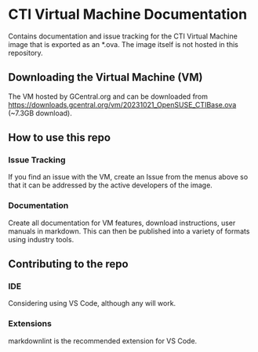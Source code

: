 # CTI Virtual Machine Documentation

Contains documentation and issue tracking for the CTI Virtual Machine image that is exported as an *.ova.  The image itself is not hosted in this repository.

## Downloading the Virtual Machine (VM)

The VM hosted by GCentral.org and can be downloaded from <https://downloads.gcentral.org/vm/20231021_OpenSUSE_CTIBase.ova> (~7.3GB download).

## How to use this repo

### Issue Tracking

If you find an issue with the VM, create an Issue from the menus above so that it can be addressed by the active developers of the image.

### Documentation

Create all documentation for VM features, download instructions, user manuals in markdown.  This can then be published into a variety of formats using industry tools.

## Contributing to the repo

### IDE

Considering using VS Code, although any will work.

### Extensions

markdownlint is the recommended extension for VS Code.

